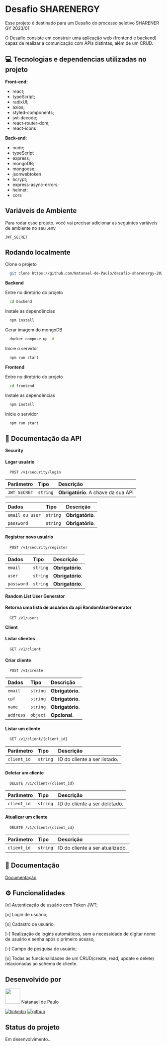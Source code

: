 
# Desafio SHARENERGY

Esse projeto é destinado para um Desafio do processo seletivo SHARENERGY 2023/01

O Desafio consiste em construir uma aplicação web (frontend e backend) capaz de realizar a comunicação com APIs distintas, além de um CRUD.


## 💻 Tecnologias e dependencias utilizadas no projeto

**Front-end:** 
- react; 
- typeScript; 
- radixUI;
- axios; 
- styled-components;
- jwt-decode;
- react-router-dom;
- react-icons

**Back-end:** 
- node;
- typeScript 
- express; 
- mongoDB; 
- mongoose;
- jsonwebtoken
- bcrypt;
- express-async-errors;
- helmet;
- cors


## Variáveis de Ambiente

Para rodar esse projeto, você vai precisar adicionar as seguintes variáveis de ambiente no seu .env

`JWT_SECRET`


## Rodando localmente

Clone o projeto

```bash
  git clone https://github.com/Natanael-de-Paulo/desafio-sharenergy-2023-01.git
```

**Backend**

Entre no diretório do projeto

```bash
  cd backend
```

Instale as dependências

```bash
  npm install
```

Gerar imagem do mongoDB

```bash
  docker compose up -d
```

Inicie o servidor

```bash
  npm run start
```


**Frontend**

Entre no diretório do projeto

```bash
  cd frontend
```

Instale as dependências

```bash
  npm install
```

Inicie o servidor

```bash
  npm run start
```


## 📃 Documentação da API

**Security**

#### Logar usuário

```http
  POST /v1/security/login
```

| Parâmetro   | Tipo       | Descrição                           |
| :---------- | :--------- | :---------------------------------- |
| `JWT_SECRET` | `string` | **Obrigatório**. A chave da sua API |

| Dados   | Tipo       | Descrição                           |
| :---------- | :--------- | :---------------------------------- |
| `email ou user` | `string` | **Obrigatório**.|
| `password` | `string` | **Obrigatório**.|



####  Registrar novo usuário

```http
  POST /v1/security/register
```

| Dados   | Tipo       | Descrição                           |
| :---------- | :--------- | :---------------------------------- |
| `email` | `string` | **Obrigatório**.|
| `user` | `string` | **Obrigatório**.|
| `password` | `string` | **Obrigatório**.|



**Random List User Generator**

#### Retorna uma lista de usuários da api RandomUserGenerator

```http
  GET /v1/users
```


**Client**

#### Listar clientes

```http
  GET /v1/client
```

#### Criar cliente

```http
  POST /v1/create
```

| Dados   | Tipo       | Descrição                           |
| :---------- | :--------- | :---------------------------------- |
| `email` | `string` | **Obrigatório**.|
| `cpf` | `string` | **Obrigatório**.|
| `name` | `string` | **Obrigatório**.|
| `address` | `object` | **Opcional**.|




#### Listar um cliente

```http
  GET /v1/client/{client_id}
```

| Parâmetro   | Tipo       | Descrição                           |
| :---------- | :--------- | :---------------------------------- |
| `client_id` | `string` | ID do cliente a ser listado.|


#### Deletar um cliente

```http
  DELETE /v1/client/{client_id}
```

| Parâmetro   | Tipo       | Descrição                           |
| :---------- | :--------- | :---------------------------------- |
| `client_id` | `string` | ID do cliente a ser deletado.|


#### Atualizar um cliente

```http
  DELETE /v1/client/{client_id}
```

| Parâmetro   | Tipo       | Descrição                           |
| :---------- | :--------- | :---------------------------------- |
| `client_id` | `string` | ID do cliente a ser atualizado.|



## 📃 Documentação

[Documentação](https://link-da-documentação)



## ⚙ Funcionalidades

[x] Autenticação de usuário com Token JWT;

[x] Login de usuário;

[x] Cadastro de usuário;

[-] Realização de logins automáticos, sem a necessidade de digitar nome de usuário e senha após o primeiro acesso;

[-] Campo de pesquisa de usuário;

[x] Todas as funcionalidades de um CRUD(create, read, update e delete) relacionadas ao schema de cliente.



## Desenvolvido por

<div>
  <img src="https://avatars.githubusercontent.com/u/93483868?v=4" width="48" height="48">
  Natanael de Paulo
</div>
  
[![linkedin](https://img.shields.io/badge/linkedin-0A66C2?style=for-the-badge&logo=linkedin&logoColor=white)](https://www.linkedin.com/in/natanael-de-paulo/)
[![github](https://img.shields.io/badge/github-000?style=for-the-badge&logo=github&logoColor=white)](https://github.com/Natanael-de-Paulo)


## Status do projeto

Em desenvolvimento...


